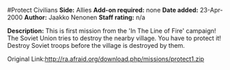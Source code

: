 #Protect Civilians
**Side:** Allies
**Add-on required:** none
**Date added:** 23-Apr-2000
**Author:** Jaakko Nenonen
**Staff rating:** n/a

**Description:** This is first mission from the &apos;In The Line of Fire&apos; campaign! The Soviet Union tries to destroy the nearby village. You have to protect it! Destroy Soviet troops before the village is destroyed by them.

Original Link:http://ra.afraid.org/download.php/missions/protect1.zip
